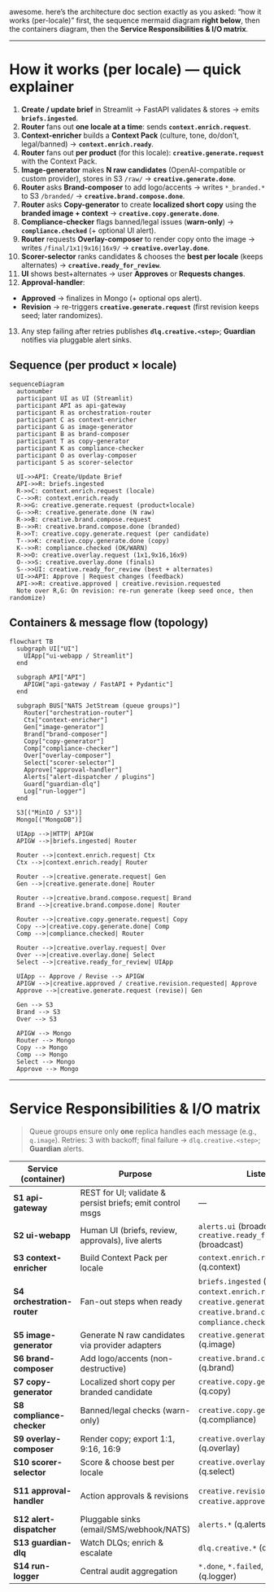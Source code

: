 awesome. here’s the architecture doc section exactly as you asked: “how it works (per-locale)” first, the sequence mermaid diagram **right below**, then the containers diagram, then the **Service Responsibilities & I/O matrix**.

---

# How it works (per locale) — quick explainer

1. **Create / update brief** in Streamlit → FastAPI validates & stores → emits **`briefs.ingested`**.
2. **Router** fans out **one locale at a time**: sends **`context.enrich.request`**.
3. **Context-enricher** builds a **Context Pack** (culture, tone, do/don’t, legal/banned) → **`context.enrich.ready`**.
4. **Router** fans out **per product** (for this locale): **`creative.generate.request`** with the Context Pack.
5. **Image-generator** makes **N raw candidates** (OpenAI-compatible or custom provider), stores in S3 `/raw/` → **`creative.generate.done`**.
6. **Router** asks **Brand-composer** to add logo/accents → writes `*_branded.*` to S3 `/branded/` → **`creative.brand.compose.done`**.
7. **Router** asks **Copy-generator** to create **localized short copy** using the **branded image + context** → **`creative.copy.generate.done`**.
8. **Compliance-checker** flags banned/legal issues (**warn-only**) → **`compliance.checked`** (+ optional UI alert).
9. **Router** requests **Overlay-composer** to render copy onto the image → writes `/final/1x1|9x16|16x9/` → **`creative.overlay.done`**.
10. **Scorer-selector** ranks candidates & chooses the **best per locale** (keeps alternates) → **`creative.ready_for_review`**.
11. **UI** shows best+alternates → user **Approves** or **Requests changes**.
12. **Approval-handler**:

* **Approved** → finalizes in Mongo (+ optional ops alert).
* **Revision** → re-triggers **`creative.generate.request`** (first revision keeps seed; later randomizes).

13. Any step failing after retries publishes **`dlq.creative.<step>`**; **Guardian** notifies via pluggable alert sinks.

## Sequence (per product × locale)

```mermaid
sequenceDiagram
  autonumber
  participant UI as UI (Streamlit)
  participant API as api-gateway
  participant R as orchestration-router
  participant C as context-enricher
  participant G as image-generator
  participant B as brand-composer
  participant T as copy-generator
  participant K as compliance-checker
  participant O as overlay-composer
  participant S as scorer-selector

  UI->>API: Create/Update Brief
  API->>R: briefs.ingested
  R->>C: context.enrich.request (locale)
  C-->>R: context.enrich.ready
  R->>G: creative.generate.request (product×locale)
  G-->>R: creative.generate.done (N raw)
  R->>B: creative.brand.compose.request
  B-->>R: creative.brand.compose.done (branded)
  R->>T: creative.copy.generate.request (per candidate)
  T-->>K: creative.copy.generate.done (copy)
  K-->>R: compliance.checked (OK/WARN)
  R->>O: creative.overlay.request (1x1,9x16,16x9)
  O-->>S: creative.overlay.done (finals)
  S-->>UI: creative.ready_for_review (best + alternates)
  UI->>API: Approve | Request changes (feedback)
  API->>R: creative.approved | creative.revision.requested
  Note over R,G: On revision: re-run generate (keep seed once, then randomize)
```

## Containers & message flow (topology)

```mermaid
flowchart TB
  subgraph UI["UI"]
    UIApp["ui-webapp / Streamlit"]
  end

  subgraph API["API"]
    APIGW["api-gateway / FastAPI + Pydantic"]
  end

  subgraph BUS["NATS JetStream (queue groups)"]
    Router["orchestration-router"]
    Ctx["context-enricher"]
    Gen["image-generator"]
    Brand["brand-composer"]
    Copy["copy-generator"]
    Comp["compliance-checker"]
    Over["overlay-composer"]
    Select["scorer-selector"]
    Approve["approval-handler"]
    Alerts["alert-dispatcher / plugins"]
    Guard["guardian-dlq"]
    Log["run-logger"]
  end

  S3[("MinIO / S3")]
  Mongo[("MongoDB")]

  UIApp -->|HTTP| APIGW
  APIGW -->|briefs.ingested| Router

  Router -->|context.enrich.request| Ctx
  Ctx -->|context.enrich.ready| Router

  Router -->|creative.generate.request| Gen
  Gen -->|creative.generate.done| Router

  Router -->|creative.brand.compose.request| Brand
  Brand -->|creative.brand.compose.done| Router

  Router -->|creative.copy.generate.request| Copy
  Copy -->|creative.copy.generate.done| Comp
  Comp -->|compliance.checked| Router

  Router -->|creative.overlay.request| Over
  Over -->|creative.overlay.done| Select
  Select -->|creative.ready_for_review| UIApp

  UIApp -- Approve / Revise --> APIGW
  APIGW -->|creative.approved / creative.revision.requested| Approve
  Approve -->|creative.generate.request (revise)| Gen

  Gen --> S3
  Brand --> S3
  Over --> S3

  APIGW --> Mongo
  Router --> Mongo
  Copy --> Mongo
  Comp --> Mongo
  Select --> Mongo
  Approve --> Mongo

```

---

# Service Responsibilities & I/O matrix

> Queue groups ensure only **one** replica handles each message (e.g., `q.image`). Retries: 3 with backoff; final failure → `dlq.creative.<step>`; **Guardian** alerts.

| Service (container)         | Purpose                                                   | **Listens**                                                                                                                                    | **Publishes**                                                                                                                                         | Mongo (R/W)                        | S3 (R/W)                                       |
| --------------------------- | --------------------------------------------------------- | ---------------------------------------------------------------------------------------------------------------------------------------------- | ----------------------------------------------------------------------------------------------------------------------------------------------------- | ---------------------------------- | ---------------------------------------------- |
| **S1 api-gateway**          | REST for UI; validate & persist briefs; emit control msgs | —                                                                                                                                              | `briefs.ingested`, `creative.revision.requested`, `creative.approved`                                                                                 | **W** campaigns, runs(init)        | —                                              |
| **S2 ui-webapp**            | Human UI (briefs, review, approvals), live alerts         | `alerts.ui` (broadcast), `creative.ready_for_review` (broadcast)                                                                               | — (uses API)                                                                                                                                          | **R** campaigns, variants          | **R** via signed URLs                          |
| **S3 context-enricher**     | Build Context Pack per locale                             | `context.enrich.request` (q.context)                                                                                                           | `context.enrich.ready` (or `alerts.ops` on WARN/ERROR)                                                                                                | **W** runs.events                  | —                                              |
| **S4 orchestration-router** | Fan-out steps when ready                                  | `briefs.ingested` (q.router), `context.enrich.ready`, `creative.generate.done`, `creative.brand.compose.done`, `compliance.checked` (q.router) | `context.enrich.request`, `creative.generate.request`, `creative.brand.compose.request`, `creative.copy.generate.request`, `creative.overlay.request` | **W** runs.events                  | —                                              |
| **S5 image-generator**      | Generate N raw candidates via provider adapters           | `creative.generate.request` (q.image)                                                                                                          | `creative.generate.progress`(opt), `creative.generate.done`                                                                                           | **W** variants(candidates)         | **W** `/raw/*`                                 |
| **S6 brand-composer**       | Add logo/accents (non-destructive)                        | `creative.brand.compose.request` (q.brand)                                                                                                     | `creative.brand.compose.done`                                                                                                                         | **W** variants.update(branded)     | **R** `/raw/*` → **W** `/branded/*`            |
| **S7 copy-generator**       | Localized short copy per branded candidate                | `creative.copy.generate.request` (q.copy)                                                                                                      | `creative.copy.generate.done`                                                                                                                         | **W** variants.update(text)        | **R** `/branded/*`                             |
| **S8 compliance-checker**   | Banned/legal checks (warn-only)                           | `creative.copy.generate.done` (q.compliance)                                                                                                   | `compliance.checked`, `alerts.ui`(WARN)                                                                                                               | **W** variants.update(compliance)  | —                                              |
| **S9 overlay-composer**     | Render copy; export 1:1, 9:16, 16:9                       | `creative.overlay.request` (q.overlay)                                                                                                         | `creative.overlay.done`                                                                                                                               | **W** variants.update(final_uris)  | **R** `/branded/*` → **W** `/final/<aspect>/*` |
| **S10 scorer-selector**     | Score & choose best per locale                            | `creative.overlay.done` (q.select)                                                                                                             | `creative.ready_for_review` (+(opt) `alerts.ui`)                                                                                                      | **W** variants.update(scores,best) | **R** `/final/*`                               |
| **S11 approval-handler**    | Action approvals & revisions                              | `creative.revision.requested`, `creative.approved` (q.approval)                                                                                | (revise) `creative.generate.request`, (approved) `alerts.ops`                                                                                         | **W** variants.status, runs.events | —                                              |
| **S12 alert-dispatcher**    | Pluggable sinks (email/SMS/webhook/NATS)                  | `alerts.*` (q.alerts)                                                                                                                          | external sends (+(opt) `alerts.delivery_failed`)                                                                                                      | **W** runs.events                  | —                                              |
| **S13 guardian-dlq**        | Watch DLQs; enrich & escalate                             | `dlq.creative.*` (q.guardian)                                                                                                                  | `alerts.ops` (ERROR)                                                                                                                                  | **W** runs.events                  | —                                              |
| **S14 run-logger**          | Central audit aggregation                                 | `*.done`, `*.failed`, `alerts.*` (q.logger)                                                                                                    | —                                                                                                                                                     | **W** runs, events                 | —                                              |

